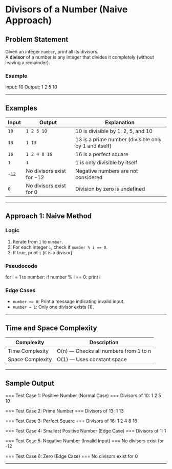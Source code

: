 # Divisors of a Number (Naive Approach)

## Problem Statement
Given an integer `number`, print all its divisors.  
A **divisor** of a number is any integer that divides it completely (without leaving a remainder).

### Example
Input: 10
Output: 1 2 5 10

---

## Examples

| Input | Output | Explanation |
|--------|---------|-------------|
| `10` | `1 2 5 10` | 10 is divisible by 1, 2, 5, and 10 |
| `13` | `1 13` | 13 is a prime number (divisible only by 1 and itself) |
| `16` | `1 2 4 8 16` | 16 is a perfect square |
| `1` | `1` | 1 is only divisible by itself |
| `-12` | No divisors exist for -12 | Negative numbers are not considered |
| `0` | No divisors exist for 0 | Division by zero is undefined |

---

## Approach 1: Naive Method

### Logic
1. Iterate from `1` to `number`.
2. For each integer `i`, check if `number % i == 0`.
3. If true, print `i` (it is a divisor).

### Pseudocode
for i = 1 to number:
if number % i == 0:
print i


### Edge Cases
- `number <= 0`: Print a message indicating invalid input.
- `number = 1`: Only one divisor exists (1).

---

## Time and Space Complexity

| Complexity | Description |
|-------------|--------------|
| Time Complexity | O(n) — Checks all numbers from 1 to n |
| Space Complexity | O(1) — Uses constant space |

---

## Sample Output
=== Test Case 1: Positive Number (Normal Case) ===
Divisors of 10: 1 2 5 10

=== Test Case 2: Prime Number ===
Divisors of 13: 1 13

=== Test Case 3: Perfect Square ===
Divisors of 16: 1 2 4 8 16

=== Test Case 4: Smallest Positive Number (Edge Case) ===
Divisors of 1: 1

=== Test Case 5: Negative Number (Invalid Input) ===
No divisors exist for -12

=== Test Case 6: Zero (Edge Case) ===
No divisors exist for 0

---
